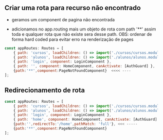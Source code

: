 ## Criar uma rota para recurso não encontrado

- geramos um component de pagina não encontrada

- adicionamos no  app.routing mais um objeto de rota com path '**' assim toda e qualquer rota que não existe sera 
desse path. 
OBS: ordenar de forma hard coded para evitar erro na renderização de pages

~~~ javascript
const appRoutes: Routes = [
    { path: 'cursos', loadChildren: () => import('./cursos/cursos.module').then(mod => mod.CursosModule), canActivate: [AuthGuard], canActivateChild: [CursosGuard], canLoad: [AuthGuard] },
    { path: 'alunos', loadChildren: () => import('./alunos/alunos.module').then(mod => mod.AlunosModule), canActivate: [AuthGuard], canLoad: [AuthGuard] },
    { path: 'login', component: LoginComponent },
    { path: '', component: HomeComponent, canActivate: [AuthGuard] },
    {path:'**',component:PageNotFoundComponent}  <<<< ----
];
~~~


## Redirecionamento de rota


~~~ javascript
const appRoutes: Routes = [
    { path: 'cursos', loadChildren: () => import('./cursos/cursos.module').then(mod => mod.CursosModule), canActivate: [AuthGuard], canActivateChild: [CursosGuard], canLoad: [AuthGuard] },
    { path: 'alunos', loadChildren: () => import('./alunos/alunos.module').then(mod => mod.AlunosModule), canActivate: [AuthGuard], canLoad: [AuthGuard] },
    { path: 'login', component: LoginComponent },
    { path: 'home', component: HomeComponent, canActivate: [AuthGuard] },
    {path:'',redirectTo:'/home',pathMatch: 'full'}, <<< -----
    {path:'**',component:PageNotFoundComponent}
];
~~~